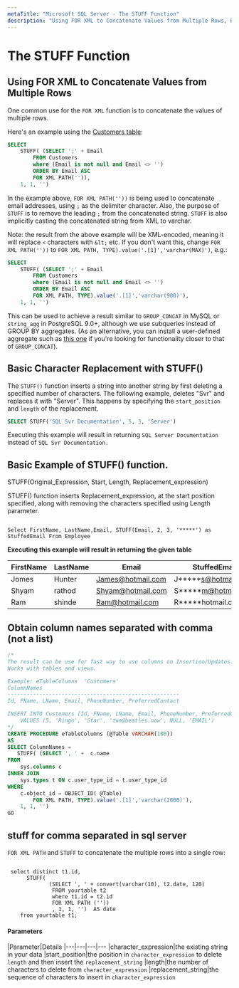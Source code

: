 ```yaml
---
metaTitle: "Microsoft SQL Server - The STUFF Function"
description: "Using FOR XML to Concatenate Values from Multiple Rows, Basic Character Replacement with STUFF(), Basic Example of STUFF() function., Obtain column names separated with comma (not a list), stuff for comma separated in sql server"
---
```


# The STUFF Function



## Using FOR XML to Concatenate Values from Multiple Rows


One common use for the `FOR XML` function is to concatenate the values of multiple rows.

Here's an example using the [Customers table](http://stackoverflow.com/documentation/sql/280/example-databases/1015/customers-table#t=201607211440098397043):

```sql
SELECT 
    STUFF( (SELECT ';' + Email
        FROM Customers 
        where (Email is not null and Email <> '')
        ORDER BY Email ASC 
        FOR XML PATH('')), 
    1, 1, '')

```

In the example above, `FOR XML PATH(''))` is being used to concatenate email addresses, using `;` as the delimiter character. Also, the purpose of `STUFF` is to remove the leading `;` from the concatenated string. `STUFF` is also implicitly casting the concatenated string from XML to varchar.

Note: the result from the above example will be XML-encoded, meaning it will replace `<` characters with `&lt;` etc. If you don't want this, change `FOR XML PATH(''))` to `FOR XML PATH, TYPE).value('.[1]','varchar(MAX)')`, e.g.:

```sql
SELECT 
    STUFF( (SELECT ';' + Email
        FROM Customers 
        where (Email is not null and Email <> '')
        ORDER BY Email ASC 
        FOR XML PATH, TYPE).value('.[1]','varchar(900)'),
    1, 1, '')

```

This can be used to achieve a result similar to `GROUP_CONCAT` in MySQL or `string_agg` in PostgreSQL 9.0+, although we use subqueries instead of GROUP BY aggregates. (As an alternative, you can install a user-defined aggregate such as [this one](https://groupconcat.codeplex.com/) if you're looking for functionality closer to that of `GROUP_CONCAT`).



## Basic Character Replacement with STUFF()


The `STUFF()` function inserts a string into another string by first deleting a specified number of characters.  The following example, deletes "Svr" and replaces it with "Server". This happens by specifying the `start_position` and `length` of the replacement.

```sql
SELECT STUFF('SQL Svr Documentation', 5, 3, 'Server')

```

Executing this example will result in returning `SQL Server Documentation` instead of `SQL Svr Documentation.`



## Basic Example of STUFF() function.


STUFF(Original_Expression, Start, Length, Replacement_expression)

STUFF() function inserts Replacement_expression, at the start position specified, along with removing the characters specified using Length parameter.

```

Select FirstName, LastName,Email, STUFF(Email, 2, 3, '*****') as StuffedEmail From Employee

```

**Executing this example will result in returning the given table**

|FirstName|LastName|Email|StuffedEmail
|---|---|---|---
|Jomes|Hunter|James@hotmail.com|J*****s@hotmail.com
|Shyam|rathod|Shyam@hotmail.com|S*****m@hotmail.com
|Ram|shinde|Ram@hotmail.com|R*****hotmail.com



## Obtain column names separated with comma (not a list)


```sql
/*
The result can be use for fast way to use columns on Insertion/Updates.
Works with tables and views.

Example: eTableColumns  'Customers'
ColumnNames
------------------------------------------------------
Id, FName, LName, Email, PhoneNumber, PreferredContact

INSERT INTO Customers (Id, FName, LName, Email, PhoneNumber, PreferredContact)
    VALUES (5, 'Ringo', 'Star', 'two@beatles.now', NULL, 'EMAIL')
*/
CREATE PROCEDURE eTableColumns (@Table VARCHAR(100))
AS
SELECT ColumnNames = 
   STUFF( (SELECT ', ' +  c.name
FROM    
    sys.columns c
INNER JOIN 
    sys.types t ON c.user_type_id = t.user_type_id
WHERE
    c.object_id = OBJECT_ID( @Table)
        FOR XML PATH, TYPE).value('.[1]','varchar(2000)'),
    1, 1, '')
GO

```



## stuff for comma separated in sql server


`FOR XML PATH` and `STUFF` to concatenate the multiple rows into a single row:

```

 select distinct t1.id,
      STUFF(
             (SELECT ', ' + convert(varchar(10), t2.date, 120)
              FROM yourtable t2
              where t1.id = t2.id
              FOR XML PATH (''))
              , 1, 1, '')  AS date
    from yourtable t1;

```



#### Parameters


|Parameter|Details
|---|---|---|---
|character_expression|the existing string in your data
|start_position|the position in `character_expression` to delete `length` and then insert the `replacement_string`
|length|the number of characters to delete from `character_expression`
|replacement_string|the sequence of characters to insert in `character_expression`


